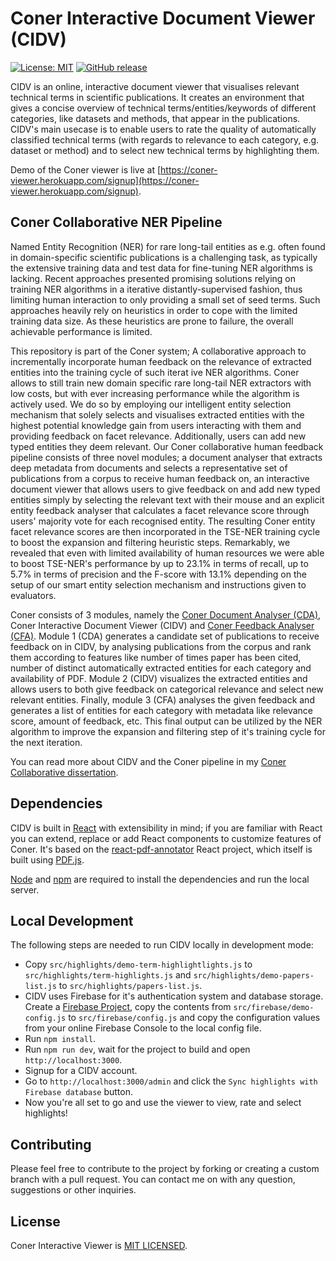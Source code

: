 # Coner Interactive Document Viewer (CIDV)
[![License: MIT](https://img.shields.io/badge/License-MIT-green.svg)](https://opensource.org/licenses/MIT)
[![GitHub release](https://img.shields.io/github/release/vliegenthart/coner_interactive_viewer.svg)](https://github.com/vliegenthart/coner_interactive_viewer/releases)



CIDV is an online, interactive document viewer that visualises relevant technical terms in scientific publications. It creates an environment that gives a concise overview of technical terms/entities/keywords of different categories, like datasets and methods, that appear in the publications. CIDV's main usecase is to enable users to rate the quality of automatically classified technical terms (with regards to relevance to each category, e.g. dataset or method) and to select new technical terms by highlighting them.

Demo of the Coner viewer is live at [https://coner-viewer.herokuapp.com/signup](https://coner-viewer.herokuapp.com/signup).

## Coner Collaborative NER Pipeline
Named Entity Recognition (NER) for rare long-tail entities as e.g. often found in domain-specific scientific publications is a challenging task, as typically the extensive training data and test data for fine-tuning NER algorithms is lacking. Recent approaches presented promising solutions relying on training NER algorithms in a iterative distantly-supervised fashion, thus limiting human interaction to only providing a small set of seed terms. Such approaches heavily rely on heuristics in order to cope with the limited training data size. As these heuristics are prone to failure, the overall achievable performance is limited.

This repository is part of the Coner system; A collaborative approach to incrementally incorporate human feedback on the relevance of extracted entities into the training cycle of such iterat ive NER algorithms. Coner allows to still train new domain specific rare long-tail NER extractors with low costs, but with ever increasing performance while the algorithm is actively used. We do so by employing our intelligent entity selection mechanism that solely selects and visualises extracted entities with the highest potential knowledge gain from users interacting with them and providing feedback on facet relevance. Additionally, users can add new typed entities they deem relevant. Our Coner collaborative human feedback pipeline consists of three novel modules; a document analyser that extracts deep metadata from documents and selects a representative set of publications from a corpus to receive human feedback on, an interactive document viewer that allows users to give feedback on and add new typed entities simply by selecting the relevant text with their mouse and an explicit entity feedback analyser that calculates a facet relevance score through users' majority vote for each recognised entity. The resulting Coner entity facet relevance scores are then incorporated in the TSE-NER training cycle to boost the expansion and filtering heuristic steps. Remarkably, we revealed that even with limited availability of human resources we were able to boost TSE-NER's performance by up to 23.1% in terms of recall, up to 5.7% in terms of precision and the F-score with 13.1% depending on the setup of our smart entity selection mechanism and instructions given to evaluators.

Coner consists of 3 modules, namely the [Coner Document Analyser (CDA)](https://github.com/vliegenthart/coner_document_analyser), Coner Interactive Document Viewer (CIDV) and [Coner Feedback Analyser (CFA)](https://github.com/vliegenthart/coner_feedback_analyser). Module 1 (CDA) generates a candidate set of publications to receive feedback on in CIDV, by analysing publications from the corpus and rank them according to features like number of times paper has been cited, number of distinct automatically extracted entities for each category and availability of PDF. Module 2 (CIDV) visualizes the extracted entities and allows users to both give feedback on categorical relevance and select new relevant entities. Finally, module 3 (CFA) analyses the given feedback and generates a list of entities for each category with metadata like relevance score, amount of feedback, etc. This final output can be utilized by the NER algorithm to improve the expansion and filtering step of it's training cycle for the next iteration.

You can read more about CIDV and the Coner pipeline in my [Coner Collaborative dissertation](https://repository.tudelft.nl/islandora/object/uuid%3A2dbe055a-449d-45a0-875b-5e0321c33113?collection=education).

## Dependencies
CIDV is built in [React](https://github.com/facebook/react) with extensibility in mind; if you are familiar with React you can extend, replace or add React components to customize features of Coner. It's based on the [react-pdf-annotator](https://github.com/agentcooper/react-pdf-annotator) React project, which itself is built using [PDF.js](https://github.com/mozilla/pdf.js).

[Node](https://github.com/nodejs/node) and [npm](https://github.com/npm/npm) are required to install the dependencies and run the local server.

## Local Development
The following steps are needed to run CIDV locally in development mode:
- Copy `src/highlights/demo-term-highlightlights.js` to `src/highlights/term-highlights.js` and `src/highlights/demo-papers-list.js` to `src/highlights/papers-list.js`. 
- CIDV uses Firebase for it's authentication system and database storage. Create a [Firebase Project](https://firebase.google.com/), copy the contents from `src/firebase/demo-config.js` to `src/firebase/config.js` and copy the configuration values from your online Firebase Console to the local config file.
- Run `npm install`.
- Run `npm run dev`, wait for the project to build and open `http://localhost:3000`.
- Signup for a CIDV account.
- Go to `http://localhost:3000/admin` and click the `Sync highlights with Firebase database` button.
- Now you're all set to go and use the viewer to view, rate and select highlights!

## Contributing
Please feel free to contribute to the project by forking or creating a custom branch with a pull request. You can contact me on with any question, suggestions or other inquiries.

## License
Coner Interactive Viewer is [MIT LICENSED](https://github.com/vliegenthart/coner_interactive_viewer/blob/master/LICENSE).